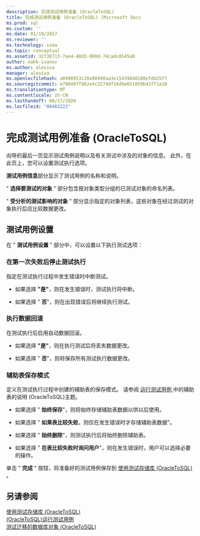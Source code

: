```yaml
---
description: 完成测试用例准备 (OracleToSQL)
title: 完成测试用例准备 (OracleToSQL) |Microsoft Docs
ms.prod: sql
ms.custom: ''
ms.date: 01/19/2017
ms.reviewer: ''
ms.technology: ssma
ms.topic: conceptual
ms.assetid: 32f38713-7ae4-48d3-980d-74cadc8545a0
author: nahk-ivanov
ms.author: alexiva
manager: alexiva
ms.openlocfilehash: a0498953c28a90498aa3e15439840180efdd25f7
ms.sourcegitcommit: e700497f962e4c2274df16d9e651059b42ff1a10
ms.translationtype: MT
ms.contentlocale: zh-CN
ms.lasthandoff: 08/17/2020
ms.locfileid: "88463222"
---
```

# <a name="finishing-test-case-preparation-oracletosql"></a>完成测试用例准备 (OracleToSQL)
向导的最后一页显示测试用例说明以及有关测试中涉及的对象的信息。 此外，在此页上，您可以设置测试执行选项。  
  
**测试用例信息**部分显示了测试用例的名称和说明。  
  
" **选择要测试的对象** " 部分包含按对象类型分组的已测试对象的命名列表。  
  
" **受分析的测试影响的对象** " 部分显示指定的对象列表，这些对象在经过测试的对象执行后应比较数据更改。  
  
## <a name="test-case-settings"></a>测试用例设置  
在 " **测试用例设置** " 部分中，可以设置以下执行测试选项：  
  
### <a name="stop-test-execution-after-first-failure"></a>在第一次失败后停止测试执行  
指定在测试执行过程中发生错误时中断测试。  
  
-   如果选择 **"是"**，则在发生错误时，测试执行将中断。  
  
-   如果选择 " **否**"，则在出现错误后将继续执行测试。  
  
### <a name="perform-data-rollback"></a>执行数据回滚  
在测试执行后启用自动数据回滚。  
  
-   如果选择 **"是"**，则在执行测试后将丢失数据更改。  
  
-   如果选择 " **否**"，则将保存所有测试执行数据更改。  
  
### <a name="auxiliary-tables-saving-mode"></a>辅助表保存模式  
定义在测试执行过程中创建的辅助表的保存模式。 请参阅 [运行测试用例 ](../../ssma/oracle/running-test-cases-oracletosql.md) 中的辅助表的说明 &#40;OracleToSQL&#41;主题。  
  
-   如果选择 " **始终保存**"，则将始终存储辅助表数据以供以后使用。  
  
-   如果选择 " **如果表比较失败**，则仅在发生错误时才存储辅助表数据"。  
  
-   如果选择 " **始终删除**"，则测试执行后将始终删除辅助表。  
  
-   如果选择 " **在表比较失败时询问用户**"，则在发生错误时，用户可以选择必要的操作。  
  
单击 " **完成** " 按钮，将准备好的测试用例保存到 [使用测试存储库 (OracleToSQL) ](https://msdn.microsoft.com/f941cce4-d3e3-4aeb-a88a-4f101a97a9f4)。  
  
## <a name="see-also"></a>另请参阅  
[使用测试存储库 &#40;OracleToSQL&#41;](../../ssma/oracle/using-test-repositories-oracletosql.md)  
[&#40;OracleToSQL&#41;运行测试用例 ](../../ssma/oracle/running-test-cases-oracletosql.md)  
[测试迁移的数据库对象 &#40;OracleToSQL&#41;](../../ssma/oracle/testing-migrated-database-objects-oracletosql.md)  
  
